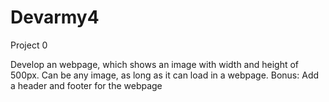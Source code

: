 # Devarmy4

Project 0

Develop an webpage, which shows an image with width and height of 500px. Can be any image, as long as it can load in a webpage.
Bonus: Add a header and footer for the webpage
